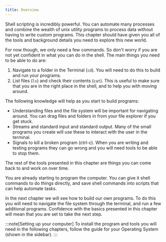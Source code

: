 ```yaml
---
title: Overview
---
```


Shell scripting is incredibly powerful. You can automate many processes and combine the wealth of unix utility programs to process data without having to write custom programs. This chapter should have given you all of the tools and background details you need to explore this new world.

For now though, we only need a few commands. So don't worry if you are not yet confident in what you can do in the shell. The main things you need to be able to do are:

1. Navigate to a folder in the Terminal (`cd`). You will need to do this to build and run your programs.
2. List files (`ls`) and check their contents (`cat`). This is useful to make sure that you are in the right place in the shell, and to help you with moving around.

The following knowledge will help as you start to build programs:

* Understanding files and the file system will be important for navigating around. You can drag files and folders in from your file explorer if you get stuck.
* Streams and standard input and standard output. Many of the small programs you create will use these to interact with the user in the terminal.
* Signals to kill a broken program (ctrl-c). When you are writing and testing programs they can go wrong and you will need tools to be able to stop them.

The rest of the tools presented in this chapter are things you can come back to and work on over time.

You are already starting to program the computer. You can give it shell commands to do things directly, and save shell commands into scripts that can help automate tasks.

In the next chapter we will see how to build our own programs. To do this you will need to navigate the file system through the terminal, and run a few additional programs. Confidence with the basics presented in this chapter will mean that you are set to take the next step.

:::note[Setting up your computer]
To install the program and tools you will need in the following chapters, follow the guide for your Operating System (shown in the sidebar).
:::
